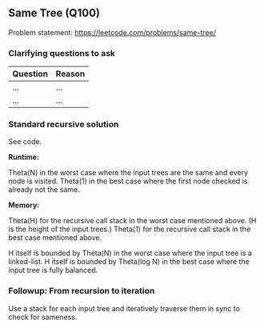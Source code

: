 ## Same Tree (Q100)

Problem statement: https://leetcode.com/problems/same-tree/

### Clarifying questions to ask

| Question | Reason |
| --- | --- |
| ... | ... |
| ... | ... |

### Standard recursive solution

See code.

**Runtime:**

Theta(N) in the worst case where the input trees are the same and every node is visited. Theta(1) in the best case where the first node checked is already not the same.

**Memory:**

Theta(H) for the recursive call stack in the worst case mentioned above. (H is the height of the input trees.) Theta(1) for the recursive call stack in the best case mentioned above.

H itself is bounded by Theta(N) in the worst case where the input tree is a linked-list. H itself is bounded by Theta(log N) in the best case where the input tree is fully balanced.


### Followup: From recursion to iteration

Use a stack for each input tree and iteratively traverse them in sync to check for sameness.
